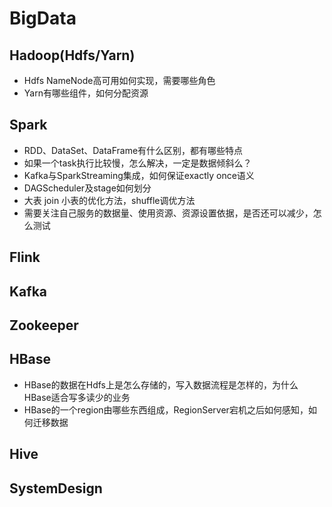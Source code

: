 # BigData
## Hadoop(Hdfs/Yarn)
- Hdfs NameNode高可用如何实现，需要哪些角色
- Yarn有哪些组件，如何分配资源
## Spark
- RDD、DataSet、DataFrame有什么区别，都有哪些特点
- 如果一个task执行比较慢，怎么解决，一定是数据倾斜么？
- Kafka与SparkStreaming集成，如何保证exactly once语义
- DAGScheduler及stage如何划分
- 大表 join 小表的优化方法，shuffle调优方法
- 需要关注自己服务的数据量、使用资源、资源设置依据，是否还可以减少，怎么测试
## Flink
## Kafka
## Zookeeper
## HBase
- HBase的数据在Hdfs上是怎么存储的，写入数据流程是怎样的，为什么HBase适合写多读少的业务
- HBase的一个region由哪些东西组成，RegionServer宕机之后如何感知，如何迁移数据
## Hive
## SystemDesign
